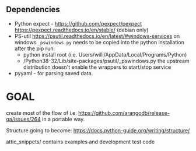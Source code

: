 


Dependencies
------------
- Python expect - https://github.com/pexpect/pexpect https://pexpect.readthedocs.io/en/stable/ (debian only)
- PS-util  https://psutil.readthedocs.io/en/latest/#windows-services on windows `_pswindows.py` needs to be copied 
 into the python installation after the pip run: 
   - python install root (i.e. Users/willi/AppData/Local/Programs/Python)
   -  /Python38-32/Lib/site-packages/psutil/_pswindows.py
 the upstream distribution doesn't enable the wrappers to start/stop service 
- pyyaml - for parsing saved data.


GOAL
====
create most of the flow of i.e. https://github.com/arangodb/release-qa/issues/264 in a portable way. 


Structure going to become:
https://docs.python-guide.org/writing/structure/


attic_snippets/ contains examples and development test code 
